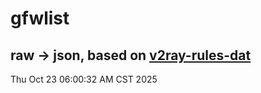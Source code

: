# gfwlist
## raw -> json, based on [v2ray-rules-dat](https://github.com/Loyalsoldier/v2ray-rules-dat)
Thu Oct 23 06:00:32 AM CST 2025

